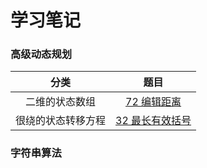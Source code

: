  # 学习笔记 
 
 ### 高级动态规划

|分类|题目|
|:------:|:------:|
|二维的状态数组|[72 编辑距离](https://leetcode-cn.com/problems/edit-distance/)|
|很绕的状态转移方程|[32 最长有效括号](https://leetcode-cn.com/problems/longest-valid-parentheses/solution/zui-chang-you-xiao-gua-hao-by-leetcode-solution/)|
    
 
 ### 字符串算法
 